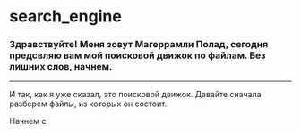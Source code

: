 # search_engine

### Здравствуйте! Меня зовут Магеррамли Полад, сегодня предсвляю вам мой поисковой движок по файлам. Без лишних слов, начнем.
---

И так, как я уже сказал, это поисковой движок. Давайте сначала разберем файлы, из которых он состоит.

Начнем с 
